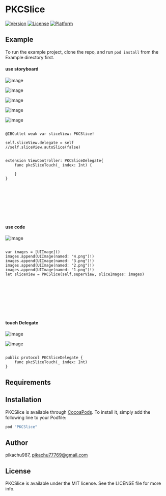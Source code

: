 # PKCSlice


[![Version](https://img.shields.io/cocoapods/v/PKCSlice.svg?style=flat)](http://cocoapods.org/pods/PKCSlice)
[![License](https://img.shields.io/cocoapods/l/PKCSlice.svg?style=flat)](http://cocoapods.org/pods/PKCSlice)
[![Platform](https://img.shields.io/cocoapods/p/PKCSlice.svg?style=flat)](http://cocoapods.org/pods/PKCSlice)

## Example

To run the example project, clone the repo, and run `pod install` from the Example directory first.

#### use storyboard

![image](./1_1.png)

![image](./2.png)

![image](./s_1.png)

![image](./s_2.png)

![image](./s_3.png)

~~~~

@IBOutlet weak var sliceView: PKCSlice!

self.sliceView.delegate = self
//self.sliceView.autoSlice(false)


extension ViewController: PKCSliceDelegate{
    func pkcSliceTouch(_ index: Int) {
        
    }
}

~~~~

<br><br><br><br><br><br>

#### use code

![image](./3.png)


~~~~

var images = [UIImage]()
images.append(UIImage(named: "4.png")!)
images.append(UIImage(named: "3.png")!)
images.append(UIImage(named: "2.png")!)
images.append(UIImage(named: "1.png")!)
let sliceView = PKCSlice(self.superView, sliceImages: images)

~~~~


<br><br><br><br><br><br>

#### touch Delegate

![image](./4.png)

![image](./5.png)


~~~~~

public protocol PKCSliceDelegate {
    func pkcSliceTouch(_ index: Int)
}

~~~~~


## Requirements

## Installation

PKCSlice is available through [CocoaPods](http://cocoapods.org). To install
it, simply add the following line to your Podfile:

```ruby
pod "PKCSlice"
```

## Author

pikachu987, pikachu77769@gmail.com

## License

PKCSlice is available under the MIT license. See the LICENSE file for more info.
